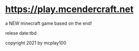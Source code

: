# https://play.mcendercraft.net
a NEW minecraft game based on the end!

relese date:tbd

copyright 2021 by mcplay100
